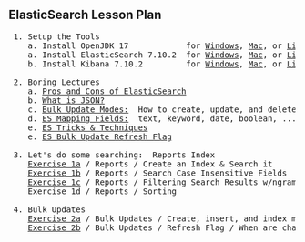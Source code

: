 ElasticSearch Lesson Plan
-------------------------

<pre>
 1. Setup the Tools
    a. Install OpenJDK 17            for <a href="https://github.com/traderres/webClass/blob/master/learnJava/howToInstallJava_OpenJdk_OnWindows.txt" title="Install OpenJDK 17 for Windows">Windows</a>, <a href="https://github.com/traderres/webClass/blob/master/learnJava/howToInstallJava_OpenJdk_OnMac.txt" title="Install OpenJDK 17 for Mac">Mac</a>, or <a href="https://github.com/traderres/webClass/blob/master/learnJava/howToInstallJava_OpenJdk_OnRocky9.txt" title="Install OpenJDK 17 for Linux">Linux</a>
    a. Install ElasticSearch 7.10.2  for <a href="https://github.com/traderres/webClass/blob/master/learnElasticSearch/howToInstallElasticSearch7.10.2OnWindows.txt" title="Install ES 7.10.2 for Windows">Windows</a>, <a href="https://github.com/traderres/webClass/blob/master/learnElasticSearch/howToInstallElasticSearch7.10.2OnMac.txt" title="Install ES 7.10.2 for Mac">Mac</a>, or <a href="/learnElasticSearch/howToInstallElasticSearch7.10.2OnCentos8UsingRpm.txt" title="Install ES 7.10.2 for Linux">Linux</a>
    b. Install Kibana 7.10.2         for <a href="https://github.com/traderres/webClass/blob/master/learnElasticSearch/howToInstallKibana7.10.2OnWindows.txt" title="Install Kibana 7.10.2 for Windows">Windows</a>, <a href="https://github.com/traderres/webClass/blob/master/learnElasticSearch/howToInstallKibana7.10.2OnMac.txt" title="Install Kibana 7.10.2 for Mac">Mac</a>, or <a href="https://github.com/traderres/webClass/blob/master/learnElasticSearch/howToInstallKibana7.10.20OnCentos8.txt" title="Install Kibana 7.10.2 for Linux">Linux</a>

 2. Boring Lectures
    a. <a href="./lectures/boring.lecture.A.pros-and-cons.txt"              title="Pros and Cons of ES">Pros and Cons of ElasticSearch</a>
    b. <a href="./lectures/boring.lecture.B.what-is-JSON.txt"               title="What is JSON?">What is JSON?</a>
    c. <a href="./lectures/boring.lecture.C.bulk-update-modes.txt"          title="Bulk Update Modes">Bulk Update Modes:</a>  How to create, update, and delete...(snore)
    d. <a href="./lectures/boring.lecture.D.es-fields.txt"                  title="ElasticSearch Fields">ES Mapping Fields:</a>  text, keyword, date, boolean, ...(yawn)
    e. <a href="./lectures/boring.lecture.E.tricks-and-techniques.txt"      title="ElasticSearch Tricks & Techniques">ES Tricks & Techniques</a>
    e. <a href="./lectures/boring.lecture.F.bulk.refresh.flag.txt"          title="Bulk Update Refresh Flag">ES Bulk Update Refresh Flag</a>
    
 3. Let's do some searching:  Reports Index
    <a href="./exercises/exercise1a.reports.v1.question.txt"                title="Exercise 1a">Exercise 1a</a> / Reports / Create an Index & Search it                  (<a href="./exercises/exercise1a.reports.v1.answers.txt"  title="Answer to 1a">Answers</a>)
    <a href="./exercises/exercise1b.reports.v2.question.txt"                title="Exercise 1b">Exercise 1b</a> / Reports / Search Case Insensitive Fields               (<a href="./exercises/exercise1b.reports.v2.answers.txt"  title="Answer to 1b">Answers</a>)
    <a href="./exercises/exercise1c.filtering-with-ngrams.questions.txt"    title="Exercise 1c">Exercise 1c</a> / Reports / Filtering Search Results w/ngrams            (<a href="./exercises/exercise1c.filtering-with-ngrams.answers.txt"  title="Answer to 1c">Answers</a>)
    Exercise 1d / Reports / Sorting

 4. Bulk Updates
    <a href="./exercises/exercise2a.bulk-update-basics.question.txt"        title="Exercise 2a">Exercise 2a</a> / Bulk Updates / Create, insert, and index modes         (<a href="./exercises/exercise2a.bulk-update-basics.answers.txt"  title="Answer to 2a">Answers</a>)
    <a href="./exercises/exercise2b.bulk-update-refresh-flag.question.txt"  title="Exercise 2b">Exercise 2b</a> / Bulk Updates / Refresh Flag / When are changes public? (<a href="./exercises/exercise2b.bulk-update-refresh-flag.answers.txt"  title="Answer to 2b">Answers</a>)
 
</pre>